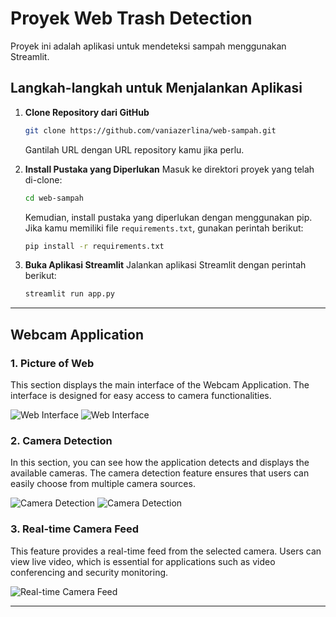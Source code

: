 # Proyek Web Trash Detection

Proyek ini adalah aplikasi untuk mendeteksi sampah menggunakan Streamlit.

## Langkah-langkah untuk Menjalankan Aplikasi

1. **Clone Repository dari GitHub**
   ```bash
   git clone https://github.com/vaniazerlina/web-sampah.git
   ```
   Gantilah URL dengan URL repository kamu jika perlu.

2. **Install Pustaka yang Diperlukan**
   Masuk ke direktori proyek yang telah di-clone:
   ```bash
   cd web-sampah
   ```
   Kemudian, install pustaka yang diperlukan dengan menggunakan pip. Jika kamu memiliki file `requirements.txt`, gunakan perintah berikut:
   ```bash
   pip install -r requirements.txt
   ```

4. **Buka Aplikasi Streamlit**
   Jalankan aplikasi Streamlit dengan perintah berikut:
   ```bash
   streamlit run app.py
   ```

---

## Webcam Application

### **1. Picture of Web**
This section displays the main interface of the Webcam Application. The interface is designed for easy access to camera functionalities.

![Web Interface](https://github.com/user-attachments/assets/53b503e0-fd80-4312-af09-d37b04b2b5f8)
![Web Interface](https://github.com/user-attachments/assets/75456d10-797b-4d66-8c2e-433dbbe8b7ed)

### **2. Camera Detection**
In this section, you can see how the application detects and displays the available cameras. The camera detection feature ensures that users can easily choose from multiple camera sources.

![Camera Detection](https://github.com/user-attachments/assets/a2f4ba1f-6bbc-4efc-8ef8-f3bf6740e6dc)
![Camera Detection](https://github.com/user-attachments/assets/c0ea1f7f-7041-4085-ae53-92f9ab026b6a)

### **3. Real-time Camera Feed**
This feature provides a real-time feed from the selected camera. Users can view live video, which is essential for applications such as video conferencing and security monitoring.

![Real-time Camera Feed](https://github.com/user-attachments/assets/f8e5c834-4674-4f5f-a45d-2409eabfcca1)

---
